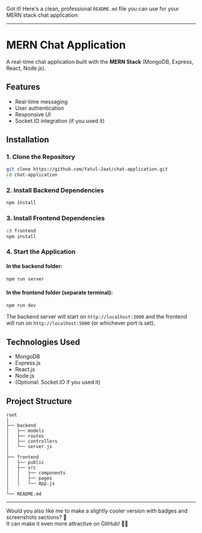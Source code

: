 Got it! Here's a clean, professional `README.md` file you can use for your MERN stack chat application:

---

# MERN Chat Application

A real-time chat application built with the **MERN Stack** (MongoDB, Express, React, Node.js).

## Features

- Real-time messaging
- User authentication
- Responsive UI
- Socket.IO integration (if you used it)

## Installation

### 1. Clone the Repository

```bash
git clone https://github.com/Yatul-Jaat/chat-application.git
cd chat-application
```

### 2. Install Backend Dependencies

```bash
npm install
```

### 3. Install Frontend Dependencies

```bash
cd frontend
npm install
```

### 4. Start the Application

#### In the backend folder:

```bash
npm run server
```

#### In the frontend folder (separate terminal):

```bash
npm run dev
```

The backend server will start on `http://localhost:3000` and the frontend will run on `http://localhost:5000` (or whichever port is set).

## Technologies Used

- MongoDB
- Express.js
- React.js
- Node.js
- (Optional: Socket.IO if you used it)

## Project Structure

```
root
│
├── backend
│   ├── models
│   ├── routes
│   ├── controllers
│   └── server.js
│
├── frontend
│   ├── public
│   ├── src
│   │   ├── components
│   │   ├── pages
│   │   └── App.js
│
└── README.md
```


---

Would you also like me to make a slightly cooler version with badges and screenshots sections? 🚀  
It can make it even more attractive on GitHub! 🎨✨
